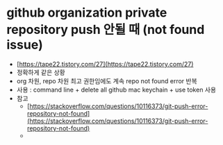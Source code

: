 # github organization private repository push 안될 때 (not found issue)

* [https://tape22.tistory.com/27](https://tape22.tistory.com/27)
* 정확하게 같은 상황&#x20;
* org 차원, repo 차원 최고 권한임에도 계속 repo not found error 반복
* 사용 : command line + delete all github mac keychain + use token 사용&#x20;
* 참고&#x20;
  * [https://stackoverflow.com/questions/10116373/git-push-error-repository-not-found](https://stackoverflow.com/questions/10116373/git-push-error-repository-not-found)
  *
